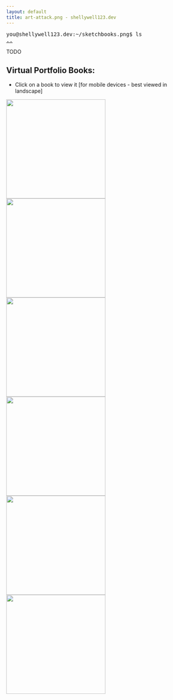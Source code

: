 ```yaml
---
layout: default
title: art-attack.png - shellywell123.dev
---
```

<pre>
you@shellywell123.dev:~/sketchbooks.png$ ls
<a href="./index.html">..</a>
</pre>

TODO

## Virtual Portfolio Books:

- Click on a book to view it [for mobile devices - best viewed in landscape] 

<p float="middle">
    <a href="./assets/sketchbooks/Unit-1A/book.html">
        <img src="./assets/sketchbooks/Covers/Unit-1A.jpg" width="265" />
    </a>
    <a href="./assets/sketchbooks/Unit-1B/book.html">
        <img src="./assets/sketchbooks/Covers/Unit-1B.jpg" width="265" />
    </a>
    <a href="./assets/sketchbooks/Unit-2/book.html">
        <img src="./assets/sketchbooks/Covers/Unit-2.jpg" width="265" />
    </a>
    <a href="./assets/sketchbooks/Unit-4/book.html">
        <img src="./assets/sketchbooks/Covers/Unit-4.jpg" width="265" />
    </a>
    <a href="./assets/sketchbooks/Unit-X/book.html">
        <img src="./assets/sketchbooks/Covers/Unit-X.jpg" width="265" />
    </a>
    <a href="./assets/sketchbooks/Unit-Y/book.html">
        <img src="./assets/sketchbooks/Covers/Unit-Y.jpg" width="265" />
    </a>
</p>
